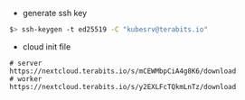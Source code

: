 * generate ssh key
```sh
$> ssh-keygen -t ed25519 -C "kubesrv@terabits.io"
```

* cloud init file
```
# server
https://nextcloud.terabits.io/s/mCEWMbpCiA4g8K6/download
# worker
https://nextcloud.terabits.io/s/y2EXLFcTQkmLnTz/download
```
